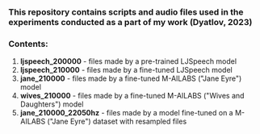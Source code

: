 ### This repository contains scripts and audio files used in the experiments conducted as a part of my work (Dyatlov, 2023)

### Contents:
1. **ljspeech_200000** - files made by a pre-trained LJSpeech model
2. **ljspeech_210000** - files made by a fine-tuned LJSpeech model
3. **jane_210000** - files made by a fine-tuned M-AILABS ("Jane Eyre") model
4. **wives_210000** - files made by a fine-tuned M-AILABS ("Wives and Daughters") model
5. **jane_210000_22050hz** - files made by a model fine-tuned on a M-AILABS ("Jane Eyre") dataset with resampled files
